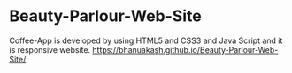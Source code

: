 # Beauty-Parlour-Web-Site
Coffee-App is developed by using HTML5 and CSS3 and Java Script and it is responsive website. https://bhanuakash.github.io/Beauty-Parlour-Web-Site/

